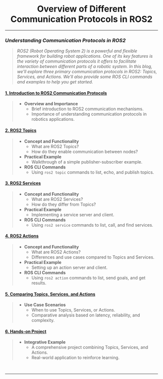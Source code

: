 <!-- <center><img src="http://mooc.e-yantra.org/img/eYantra_logo.svg" alt="e-yantra_logo" style="scale:75%;" /></center> -->

<style>
.back{
	position: fixed;
	width: 250px;
	height: 250px;
	top: 50%;
	left: 50%;
    margin-top: auto; 
    margin-left: auto; 
	opacity: 0.15;
    z-index: -1;
	}
</style>
<!-- <img src="http://mooc.e-yantra.org/img/EyantraLogoMini.png" class="back"> -->

<center>
    <h1>Overview of Different Communication Protocols in ROS2</h1>
</center>

---

### *Understanding Communication Protocols in ROS2*

> *ROS2 (Robot Operating System 2) is a powerful and flexible framework for building robot applications. One of its key features is the variety of communication protocols it offers to facilitate interaction between different parts of a robotic system. In this blog, we'll explore three primary communication protocols in ROS2: Topics, Services, and Actions. We'll also provide some ROS CLI commands and examples to help you get started.*

#### [1. Introduction to ROS2 Communication Protocols](intro_to_comm_proto.md)
>    - **Overview and Importance**
>      - Brief introduction to ROS2 communication mechanisms.
>      - Importance of understanding communication protocols in robotics applications.

#### [2. ROS2 Topics](ros2_topics.md)
>    - **Concept and Functionality**
>      - What are ROS2 Topics?
>      - How do they enable communication between nodes?
>    - **Practical Example**
>      - Walkthrough of a simple publisher-subscriber example.
>    - **ROS CLI Commands**
>      - Using `ros2 topic` commands to list, echo, and publish topics.
   
#### [3. ROS2 Services](ros2_services.md)
>    - **Concept and Functionality**
>      - What are ROS2 Services?
>      - How do they differ from Topics?
>    - **Practical Example**
>      - Implementing a service server and client.
>    - **ROS CLI Commands**
>      - Using `ros2 service` commands to list, call, and find services.

#### [4. ROS2 Actions](ros2_actions.md)
>    - **Concept and Functionality**
>      - What are ROS2 Actions?
>      - Differences and use cases compared to Topics and Services.
>    - **Practical Example**
>      - Setting up an action server and client.
>    - **ROS CLI Commands**
>      - Using `ros2 action` commands to list, send goals, and get results.

#### [5. Comparing Topics, Services, and Actions](ros2_comm_compare.md)
>    - **Use Case Scenarios**
>      - When to use Topics, Services, or Actions.
>      - Comparative analysis based on latency, reliability, and complexity.

#### [6. Hands-on Project](ros2_comm_proj.md)
>    - **Integrative Example**
>      - A comprehensive project combining Topics, Services, and Actions.
>      - Real-world application to reinforce learning.

</br>

-------